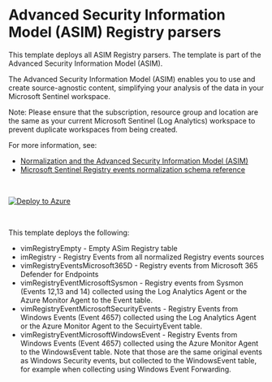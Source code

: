 # Advanced Security Information Model (ASIM) Registry parsers 

This template deploys all ASIM Registry parsers. The template is part of the Advanced Security Information Model (ASIM).

The Advanced Security Information Model (ASIM) enables you to use and create source-agnostic content, simplifying your analysis of the data in your Microsoft Sentinel workspace.

Note: Please ensure that the subscription, resource group and location are the same as your current Microsoft Sentinel (Log Analytics) workspace to prevent duplicate workspaces from being created.

For more information, see:

- [Normalization and the Advanced Security Information Model (ASIM)](https://aka.ms/AboutASIM)
- [Microsoft Sentinel Registry events normalization schema reference](https://aka.ms/ASimRegistryEventDoc)



<br>

[![Deploy to Azure](https://aka.ms/deploytoazurebutton)](https://aka.ms/ASimRegistryEventARM)

<br>

This template deploys the following:
* vimRegistryEmpty - Empty ASim Registry table
* imRegistry - Registry Events from all normalized Registry events sources
* vimRegistryEventsMicrosoft365D - Registry events from Microsoft 365 Defender for Endpoints
* vimRegistryEventMicrosoftSysmon - Registry events from Sysmon (Events 12,13 and 14) collected using the Log Analytics Agent or the Azure Monitor Agent to the Event table.
* vimRegistryEventMicrosoftSecurityEvents - Registry Events from Windows Events (Event 4657) collected using the Log Analytics Agent or the Azure Monitor Agent to the SecuirtyEvent table.
* vimRegistryEventMicrosoftWindowsEvent - Registry Events from Windows Events (Event 4657) collected using the Azure Monitor Agent to the WindowsEvent table. Note that those are the same original events as Windows Security events, but collected to the WindowsEvent table, for example when collecting using Windows Event Forwarding.

<br>